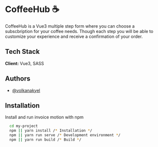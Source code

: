 # CoffeeHub ☕️

CoffeeHub is a Vue3 multiple step form where you can choose a subscbription for your coffee needs.
Though each step you will be able to customize your experience and receive a confirmation of your order.

## Tech Stack

**Client:** Vue3, SASS

## Authors

- [@volkanakyel](https://www.github.com/volkanakyel)

## Installation

Install and run invoice motion with npm

```bash
  cd my-project
  npm || yarn install /* Installation */
  npm || yarn run serve /* Development environment */
  npm || yarn run build /* Build */
```
